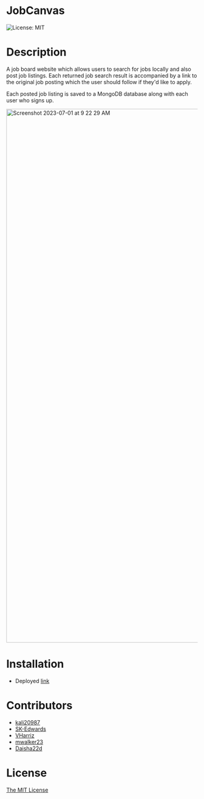   # JobCanvas


![License: MIT](https://img.shields.io/badge/License-MIT-yellow.svg)


# Description


A job board website which allows users to search for jobs locally and also post job listings. Each returned job search result is accompanied by a link to the original job posting which the user should follow if they'd like to apply.


Each posted job listing is saved to a MongoDB database along with each user who signs up.


<img width="1400" alt="Screenshot 2023-07-01 at 9 22 29 AM" src="https://github.com/kali20987/Khadijah-Portfolio/assets/128011155/3e234b4f-ef30-4dc4-aa6b-116cbffd0ba1">


# Installation


* Deployed [link](https://job-canvas-p3-97b7c0744928.herokuapp.com/)




# Contributors


* [kali20987](https://github.com/kali20987)
* [SK-Edwards](https://github.com/SK-Edwards)
* [VHarriz](https://github.com/VHarriz)
* [mwalker23](https://github.com/mwalker23)
* [Daisha22d](https://github.com/Daisha22d)


# License
[The MIT License](https://opensource.org/licenses/MIT)


